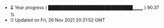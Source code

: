 - ⏳ Year progress { ███████████████████████████▁▁▁ } 90.37 %
- ⏰ Updated on Fri, 26 Nov 2021 20:21:52 GMT

